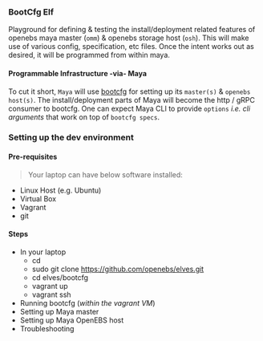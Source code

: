 ### BootCfg Elf

Playground for defining & testing the install/deployment related features 
of openebs maya master (`omm`) & openebs storage host (`osh`). This will make 
use of various config, specification, etc files. Once the intent works out as 
desired, it will be programmed from within maya.

#### Programmable Infrastructure -via- Maya

To cut it short, `Maya` will use 
[bootcfg](https://github.com/coreos/coreos-baremetal) for setting up its 
`master(s)` & `openebs host(s)`. The install/deployment parts of Maya will become
the http / gRPC consumer to bootcfg. One can expect Maya CLI to provide `options`
*i.e. cli arguments* that work on top of `bootcfg specs`. 

### Setting up the dev environment

#### Pre-requisites

> Your laptop can have below software installed:

- Linux Host (e.g. Ubuntu)
- Virtual Box
- Vagrant
- git

#### Steps

- In your laptop
  - cd <some-dev-folder>
  - sudo git clone https://github.com/openebs/elves.git
  - cd elves/bootcfg
  - vagrant up
  - vagrant ssh
- Running bootcfg (*within the vagrant VM*)
- Setting up Maya master
- Setting up Maya OpenEBS host
- Troubleshooting
